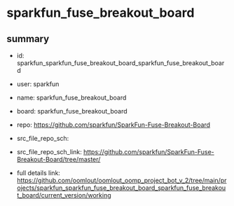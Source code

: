 # sparkfun_fuse_breakout_board
 
## summary 
* id: sparkfun_sparkfun_fuse_breakout_board_sparkfun_fuse_breakout_board
* user: sparkfun
* name: sparkfun_fuse_breakout_board
* board: sparkfun_fuse_breakout_board
* repo: https://github.com/sparkfun/SparkFun-Fuse-Breakout-Board



* src_file_repo_sch: 
* src_file_repo_sch_link: https://github.com/sparkfun/SparkFun-Fuse-Breakout-Board/tree/master/
* full details link: https://github.com/oomlout/oomlout_oomp_project_bot_v_2/tree/main/projects/sparkfun_sparkfun_fuse_breakout_board_sparkfun_fuse_breakout_board/current_version/working  







